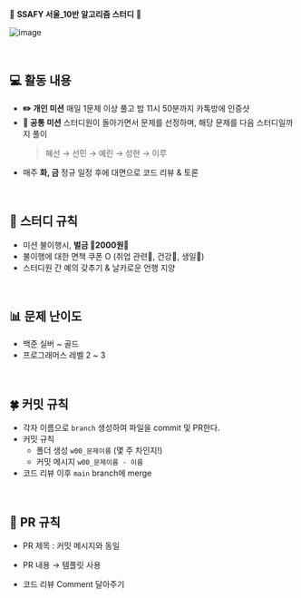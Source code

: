 💙 **SSAFY 서울_10반 알고리즘 스터디** 💙
<br>

![image](https://github.com/user-attachments/assets/1df2cff3-be83-4543-91d8-8f04256f4647)

<br>

## 💻 활동 내용
- **✏️ 개인 미션**
매일 1문제 이상 풀고 밤 11시 50분까지 카톡방에 인증샷
- **🚀 공통 미션**
스터디원이 돌아가면서 문제를 선정하며, 해당 문제를 다음 스터디일까지 풀이
    >혜선 → 선민 → 예린 → 성현 → 이루
- 매주 **화, 금** 정규 일정 후에 대면으로 코드 리뷰 & 토론

<br>

## 📌 스터디 규칙 
- 미션 불이행시, **벌금 💸2000원💸** 
- 불이행에 대한 면책 쿠폰 O (취업 관련🏢, 건강💉, 생일🎂)
- 스터디원 간 예의 갖추기 & 날카로운 언행 지양

<br>

## 📊 문제 난이도

- 백준 실버 ~ 골드
- 프로그래머스 레벨 2 ~ 3

<br>

## 🍀 커밋 규칙

- 각자 이름으로 `branch` 생성하여 파일을 commit 및 PR한다.
- 커밋 규칙
    - 폴더 생성 `w00_문제이름` (몇 주 차인지!)
    - 커밋 메시지 `w00_문제이름 - 이름`
- 코드 리뷰 이후 `main` branch에 merge

<br>

## 🧀 PR 규칙

- PR 제목 : 커밋 메시지와 동일

- PR 내용 → 템플릿 사용

- 코드 리뷰 Comment 달아주기

<br>

